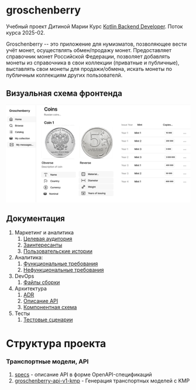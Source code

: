 # groschenberry

Учебный проект Дитиной Марии
Курс [Kotlin Backend Developer](https://otus.ru/lessons/kotlin/).
Поток курса 2025-02.

Groschenberry -- это приложение для нумизматов, позволяющее вести учёт монет, осуществлять обмен/продажу монет. 
Предоставляет справочник монет Российской Федерации, позволяет добавлять монеты из справочника в свои коллекции (приватные и публичные), 
выставлять свои монеты для продажи/обмена, искать монеты по публичным коллекциям других пользователй.

## Визуальная схема фронтенда

![Макет фронта](imgs/design-layout.png)

## Документация

1. Маркетинг и аналитика
    1. [Целевая аудитория](./docs/01-biz/01-target-audience.md)
    2. [Заинтересанты](./docs/01-biz/02-stakeholders.md)
    3. [Пользовательские истории](./docs/01-biz/03-bizreq.md)
2. Аналитика:
    1. [Функциональные требования](./docs/02-analysis/01-functional-requiremens.md)
    2. [Нефункциональные требования](./docs/02-analysis/02-nonfunctional-requirements.md)
3. DevOps
   1. [Файлы сборки](./deploy)
4. Архитектура
   1. [ADR](./docs/04-architecture/01-adrs.md)
   2. [Описание API](./docs/04-architecture/02-api.md)
   3. [Компонентная схема](./docs/04-architecture/03-arch.md)
5. Тесты
   1. [Тестовые сценарии](./docs/05-testing/01-tests-list.md)

# Структура проекта

### Транспортные модели, API

1. [specs](specs) - описание API в форме OpenAPI-спецификаций
2. [groschenberry-api-v1-kmp](groschenberry-be/groschenberry-api-v1-kmp) - Генерация транспортных моделей с KMP